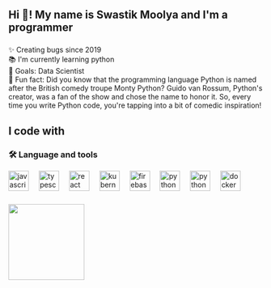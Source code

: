 
<h2 align="left">Hi 👋! My name is Swastik Moolya and I'm a programmer</h2>

###

<p align="left">✨ Creating bugs since 2019<br>📚 I'm currently learning python<br>🎯 Goals: Data Scientist<br>🎲 Fun fact: Did you know that the programming language Python is named after the British comedy troupe Monty Python? Guido van Rossum, Python's creator, was a fan of the show and chose the name to honor it. So, every time you write Python code, you're tapping into a bit of comedic inspiration!</p>

###

<h2 align="left">I code with</h2>

###


###

<h3 align="left">🛠 Language and tools</h3>


<div align="left">
  <img src="https://cdn.jsdelivr.net/gh/devicons/devicon/icons/javascript/javascript-original.svg" height="40" alt="javascript logo"  />
  <img width="12" />
  <img src="https://cdn.jsdelivr.net/gh/devicons/devicon/icons/typescript/typescript-original.svg" height="40" alt="typescript logo"  />
  <img width="12" />
  <img src="https://www.pngitem.com/pimgs/m/31-312155_c-programming-language-logo-hd-png-download.png" height="40" alt="react logo"  />
  <img width="12" />
  <img src="https://external-content.duckduckgo.com/iu/?u=https%3A%2F%2Fbrandlogos.net%2Fwp-content%2Fuploads%2F2021%2F11%2Fjava-logo.png&f=1&nofb=1&ipt=bc189007536b940c97b28727b0be30ac8f1caf88bfc0bbd91c6f97eeaf610632&ipo=images" height="40" alt="kubernetes logo"  />
  <img width="12" />
  <img src="https://cdn.jsdelivr.net/gh/devicons/devicon/icons/firebase/firebase-plain-wordmark.svg" height="40" alt="firebase logo"  />
  <img width="12" />
  <img src="https://pluspng.com/img-png/python-logo-png-open-2000.png" height="40" alt="python logo"  />
  <img width="12" />
 <img src="https://external-content.duckduckgo.com/iu/?u=https%3A%2F%2Ftse1.mm.bing.net%2Fth%3Fid%3DOIP.msJ5-X_TC957GXCRltCiPAHaHa%26pid%3DApi&f=1&ipt=3c8ddb6b21891fb0f4066f8763c72c3df88541c164c46dbfbc8e0bf26a5570a9&ipo=images" height="40" alt="python logo"  />
 <img width="12" />
  <img src="https://cdn.jsdelivr.net/gh/devicons/devicon/icons/docker/docker-plain-wordmark.svg" height="40" alt="docker logo"  />

</div>

###
###

<img align="right top" height="150" src="https://external-content.duckduckgo.com/iu/?u=https%3A%2F%2Fmedia1.tenor.com%2Fimages%2Fcd37fa49c983ac905df0016fd5b6a2ee%2Ftenor.gif%3Fitemid%3D13165216&f=1&nofb=1&ipt=0353193cb6dd62f2c858d9dbb19eac668abb7b0abead5bc9e3978d4421226d56&ipo=images"  />

###




